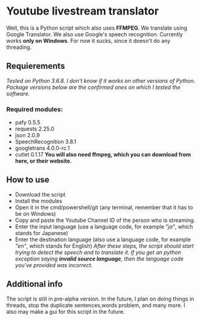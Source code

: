 # Youtube livestream translator
Well, this is a Python script which also uses **FFMPEG**. We translate using Google Translator. We also use Google's speech recognition. Currently works **only on Windows**.
For now it sucks, since it doesn't do any threading.

## Requierements
*Tested on Python 3.6.8. I don't know if it works on other versions of Python. Package versions below are the confirmed ones on which I tested the software.*
### Required modules:
- pafy 0.5.5
- requests 2.25.0
- json 2.0.9
- SpeechRecognition 3.8.1
- googletrans 4.0.0-rc.1
- cutlet 0.1.17
**You will also need ffmpeg, which you can download from here, or their website.**

## How to use
- Download the script
- Install the modules
- Open it in the cmd/powershell/git (any terminal, remember that it has to be on Windows)
- Copy and paste the Youtube Channel ID of the person who is streaming.
- Enter the input language (use a language code, for example *"ja"*, which stands for Japanese)
- Enter the destination language (also use a language code, for example *"en"*, which stands for English)
*After these steps, the script should start trying to detect the speech and to translate it. If you get an python exception saying **invalid source language**, then the language code you've provided was incorrect.*

## Additional info
The script is still in pre-alpha version. In the future, I plan on doing things in threads, stop the duplicate sentences,words problem, and many more. I also may make a gui for this script in the future.
